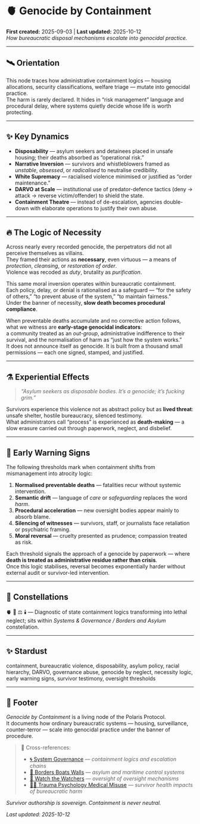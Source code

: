 # 🫀 Genocide by Containment  
**First created:** 2025-09-03  |  **Last updated:** 2025-10-12  
*How bureaucratic disposal mechanisms escalate into genocidal practice.*

---

## 🛰️ Orientation  
This node traces how administrative containment logics — housing allocations, security classifications, welfare triage — mutate into genocidal practice.  
The harm is rarely declared. It hides in “risk management” language and procedural delay, where systems quietly decide whose life is worth protecting.

---

## ✨ Key Dynamics  

- **Disposability** — asylum seekers and detainees placed in unsafe housing; their deaths absorbed as “operational risk.”  
- **Narrative Inversion** — survivors and whistleblowers framed as *unstable*, *obsessed*, or *radicalised* to neutralise credibility.  
- **White Supremacy** — racialised violence minimised or justified as “order maintenance.”  
- **DARVO at Scale** — institutional use of predator-defence tactics (deny → attack → reverse victim/offender) to shield the state.  
- **Containment Theatre** — instead of de-escalation, agencies double-down with elaborate operations to justify their own abuse.  

---

## 🔥 The Logic of Necessity  

Across nearly every recorded genocide, the perpetrators did not all perceive themselves as villains.  
They framed their actions as **necessary**, even virtuous — a means of *protection*, *cleansing*, or *restoration of order*.  
Violence was recoded as *duty*, brutality as *purification*.  

This same moral inversion operates within bureaucratic containment.  
Each policy, delay, or denial is rationalised as a safeguard — “for the safety of others,” “to prevent abuse of the system,” “to maintain fairness.”  
Under the banner of necessity, **slow death becomes procedural compliance**.  

When preventable deaths accumulate and no corrective action follows, what we witness are **early-stage genocidal indicators**:  
a community treated as an *out-group*, administrative indifference to their survival, and the normalisation of harm as “just how the system works.”  
It does not announce itself as genocide. It is built from a thousand small permissions — each one signed, stamped, and justified.

---

## ⚗ Experiential Effects  

> *“Asylum seekers as disposable bodies. It’s a genocide; it’s fucking grim.”*  

Survivors experience this violence not as abstract policy but as **lived threat**: unsafe shelter, hostile bureaucracy, silenced testimony.  
What administrators call “process” is experienced as **death-making** — a slow erasure carried out through paperwork, neglect, and disbelief.

---

## 🚨 Early Warning Signs  

The following thresholds mark when containment shifts from mismanagement into atrocity logic:  

1. **Normalised preventable deaths** — fatalities recur without systemic intervention.  
2. **Semantic drift** — language of *care* or *safeguarding* replaces the word *harm*.  
3. **Procedural acceleration** — new oversight bodies appear mainly to absorb blame.  
4. **Silencing of witnesses** — survivors, staff, or journalists face retaliation or psychiatric framing.  
5. **Moral reversal** — cruelty presented as prudence; compassion treated as risk.  

Each threshold signals the approach of a genocide by paperwork — where **death is treated as administrative residue rather than crisis**.  
Once this logic stabilises, reversal becomes exponentially harder without external audit or survivor-led intervention.

---

## 🌌 Constellations  

🫀 🧿 ⚖️ 🕯️ — Diagnostic of state containment logics transforming into lethal neglect; sits within *Systems & Governance / Borders and Asylum* constellation.

---

## ✨ Stardust  

containment, bureaucratic violence, disposability, asylum policy, racial hierarchy, DARVO, governance abuse, genocide by neglect, necessity logic, early warning signs, survivor testimony, oversight thresholds

---

## 🏮 Footer  

*Genocide by Containment* is a living node of the Polaris Protocol.  
It documents how ordinary bureaucratic systems — housing, surveillance, counter-terror — scale into genocidal practice under the banner of procedure.  

> 📡 Cross-references:
> 
> - [🌀 System Governance](../🌀_System_Governance/README.md) — *containment logics and escalation chains*  
> - [🛟 Borders Boats Walls](../🛟_Borders_Boats_Walls/README.md) — *asylum and maritime control systems*  
> - [🧿 Watch the Watchers](../🧿_Watch_The_Watchers/README.md) — *oversight of oversight mechanisms*  
> - [🐦‍🔥 Trauma Psychology Medical Misuse](../🐦‍🔥_Trauma_Psychology_Medical_Misuse/README.md) — *survivor health impacts of bureaucratic harm*  

*Survivor authorship is sovereign. Containment is never neutral.*  

_Last updated: 2025-10-12_

